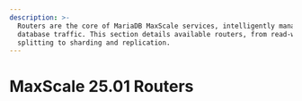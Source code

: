 ```yaml
---
description: >-
  Routers are the core of MariaDB MaxScale services, intelligently managing
  database traffic. This section details available routers, from read-write
  splitting to sharding and replication.
---
```


# MaxScale 25.01 Routers

